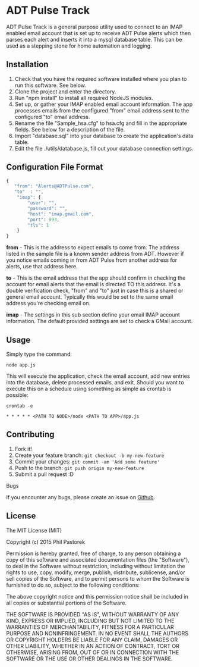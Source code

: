 # ADT Pulse Track

ADT Pulse Track is a general purpose utility used to connect to an IMAP enabled email account that is set up to
receive ADT Pulse alerts which then parses each alert and inserts it into a mysql database table. This can be used as
a stepping stone for home automation and logging.

## Installation

1. Check that you have the required software installed where you plan to run this software. See below.
2. Clone the project and enter the directory.
3. Run "npm install" to install all required NodeJS modules.
4. Set up, or gather your IMAP enabled email account information. The app processes emails from the configured "from"
email address sent to the configured "to" email address.
5. Rename the file "Sample_hsa.cfg" to hsa.cfg and fill in the appropriate fields. See below for a description of the
file.
6. Import "database.sql" into your database to create the application's data table.
7. Edit the file ./utils/database.js, fill out your database connection settings.

## Configuration File Format

```javascript
{
   "from": "Alerts@ADTPulse.com",
   "to"  : "",
    "imap": {
        "user": "",
        "password": "",
        "host": "imap.gmail.com",
        "port": 993,
        "tls": 1
    }
}
```

**from** - This is the address to expect emails to come from. The address listed in the sample file is a known sender
address from ADT. However if you notice emails coming in from ADT Pulse from another address for alerts, use that
address here.

**to** - This is the email address that the app should confirm in checking the account for email alerts that the email is
directed TO this address. It's a double verification check, "from" and "to" just in case this is a shared or general
email account. Typically this would be set to the same email address you're checking email on.

**imap** - The settings in this sub section define your email IMAP account information. The default provided settings
are set to check a GMail account.

## Usage

Simply type the command:

```
node app.js
```

This will execute the application, check the email account, add new entries into the database, delete processed emails,
and exit. Should you want to execute this on a schedule using something as simple as crontab is possible:

```
crontab -e

* * * * * <PATH TO NODE>/node <PATH TO APP>/app.js
```

## Contributing

1. Fork it!
2. Create your feature branch: `git checkout -b my-new-feature`
3. Commit your changes: `git commit -am 'Add some feature'`
4. Push to the branch: `git push origin my-new-feature`
5. Submit a pull request :D

Bugs

If you encounter any bugs, please create an issue on [Github](https://github.com/hirethisdeveloper/ADT-Pulse-Track/issues).


## License

The MIT License (MIT)

Copyright (c) 2015 Phil Pastorek

Permission is hereby granted, free of charge, to any person obtaining a copy
of this software and associated documentation files (the "Software"), to deal
in the Software without restriction, including without limitation the rights
to use, copy, modify, merge, publish, distribute, sublicense, and/or sell
copies of the Software, and to permit persons to whom the Software is
furnished to do so, subject to the following conditions:

The above copyright notice and this permission notice shall be included in
all copies or substantial portions of the Software.

THE SOFTWARE IS PROVIDED "AS IS", WITHOUT WARRANTY OF ANY KIND, EXPRESS OR
IMPLIED, INCLUDING BUT NOT LIMITED TO THE WARRANTIES OF MERCHANTABILITY,
FITNESS FOR A PARTICULAR PURPOSE AND NONINFRINGEMENT. IN NO EVENT SHALL THE
AUTHORS OR COPYRIGHT HOLDERS BE LIABLE FOR ANY CLAIM, DAMAGES OR OTHER
LIABILITY, WHETHER IN AN ACTION OF CONTRACT, TORT OR OTHERWISE, ARISING FROM,
OUT OF OR IN CONNECTION WITH THE SOFTWARE OR THE USE OR OTHER DEALINGS IN
THE SOFTWARE.